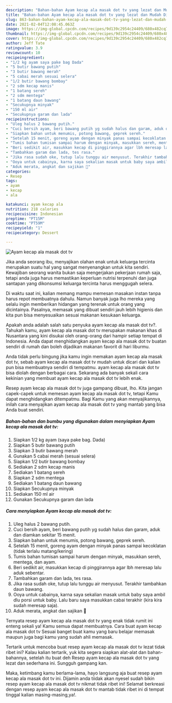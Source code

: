 ```yaml
---
description: "Bahan-bahan Ayam kecap ala masak dot tv yang lezat dan Mudah Dibuat"
title: "Bahan-bahan Ayam kecap ala masak dot tv yang lezat dan Mudah Dibuat"
slug: 863-bahan-bahan-ayam-kecap-ala-masak-dot-tv-yang-lezat-dan-mudah-dibuat
date: 2021-02-04T12:08:45.063Z
image: https://img-global.cpcdn.com/recipes/9d139c2954c24409/680x482cq70/ayam-kecap-ala-masak-dot-tv-foto-resep-utama.jpg
thumbnail: https://img-global.cpcdn.com/recipes/9d139c2954c24409/680x482cq70/ayam-kecap-ala-masak-dot-tv-foto-resep-utama.jpg
cover: https://img-global.cpcdn.com/recipes/9d139c2954c24409/680x482cq70/ayam-kecap-ala-masak-dot-tv-foto-resep-utama.jpg
author: Jeff Tate
ratingvalue: 3.9
reviewcount: 10
recipeingredient:
- "1/2 kg ayam saya pake bag Dada"
- "5 butir bawang putih"
- "3 butir bawang merah"
- "5 cabai merah sesuai selera"
- "1/2 butir bawang bombay"
- "2 sdm kecap manis"
- "1 batang sereh"
- "2 sdm mentega"
- "1 batang daun bawang"
- "Secukupnya minyak"
- "150 ml air"
- "Secukupnya garam dan lada"
recipeinstructions:
- "Uleg halus 2 bawang putih."
- "Cuci bersih ayam, beri bawang putih yg sudah halus dan garam, aduk dan diamkan sekitar 15 menit."
- "Siapkan bahan untuk menumis, potong bawang, geprek sereh."
- "Setelah 15 menit, goreng ayam dengan minyak panas sampai kecoklatan (tidak terlalu matang/kering)"
- "Tumis bahan tumisan sampai harum dengan minyak, masukkan sereh, mentega, dan ayam."
- "Beri sedikit air, masukkan kecap di pinggirannya agar lbh meresap lalu aduk sebentar."
- "Tambahkan garam dan lada, tes rasa."
- "Jika rasa sudah oke, tutup lalu tunggu air menyusut. Terakhir tambahkan daun bawang."
- "Ooya untuk cabainya, karna saya sekalian masak untuk baby saya ambil dlu porsi untuk baby. Lalu baru saya masukkan cabai terakhir (kira kira sudah meresap saja)."
- "Aduk merata, angkat dan sajikan 🤤"
categories:
- Resep
tags:
- ayam
- kecap
- ala

katakunci: ayam kecap ala 
nutrition: 218 calories
recipecuisine: Indonesian
preptime: "PT15M"
cooktime: "PT59M"
recipeyield: "1"
recipecategory: Dessert

---
```



![Ayam kecap ala masak dot tv](https://img-global.cpcdn.com/recipes/9d139c2954c24409/680x482cq70/ayam-kecap-ala-masak-dot-tv-foto-resep-utama.jpg)

Jika anda seorang ibu, menyajikan olahan enak untuk keluarga tercinta merupakan suatu hal yang sangat menyenangkan untuk kita sendiri. Kewajiban seorang  wanita bukan saja mengerjakan pekerjaan rumah saja, tetapi anda juga harus memastikan keperluan nutrisi terpenuhi dan juga santapan yang dikonsumsi keluarga tercinta harus menggugah selera.

Di waktu  saat ini, kalian memang mampu memesan masakan instan tanpa harus repot membuatnya dahulu. Namun banyak juga lho mereka yang selalu ingin memberikan hidangan yang terenak untuk orang yang dicintainya. Pasalnya, memasak yang dibuat sendiri jauh lebih higienis dan kita pun bisa menyesuaikan sesuai makanan kesukaan keluarga. 



Apakah anda adalah salah satu penyuka ayam kecap ala masak dot tv?. Tahukah kamu, ayam kecap ala masak dot tv merupakan makanan khas di Nusantara yang kini disukai oleh orang-orang dari hampir setiap tempat di Indonesia. Anda dapat menghidangkan ayam kecap ala masak dot tv buatan sendiri di rumah dan boleh dijadikan makanan favorit di hari liburmu.

Anda tidak perlu bingung jika kamu ingin memakan ayam kecap ala masak dot tv, sebab ayam kecap ala masak dot tv mudah untuk dicari dan kalian pun bisa membuatnya sendiri di tempatmu. ayam kecap ala masak dot tv bisa diolah dengan berbagai cara. Sekarang ada banyak sekali cara kekinian yang membuat ayam kecap ala masak dot tv lebih enak.

Resep ayam kecap ala masak dot tv juga gampang dibuat, lho. Kita jangan capek-capek untuk memesan ayam kecap ala masak dot tv, tetapi Kamu dapat menghidangkan ditempatmu. Bagi Kamu yang akan menyajikannya, inilah cara menyajikan ayam kecap ala masak dot tv yang mantab yang bisa Anda buat sendiri.

<!--inarticleads1-->

##### Bahan-bahan dan bumbu yang digunakan dalam menyiapkan Ayam kecap ala masak dot tv:

1. Siapkan 1/2 kg ayam (saya pake bag. Dada)
1. Siapkan 5 butir bawang putih
1. Siapkan 3 butir bawang merah
1. Gunakan 5 cabai merah (sesuai selera)
1. Siapkan 1/2 butir bawang bombay
1. Sediakan 2 sdm kecap manis
1. Sediakan 1 batang sereh
1. Siapkan 2 sdm mentega
1. Sediakan 1 batang daun bawang
1. Siapkan Secukupnya minyak
1. Sediakan 150 ml air
1. Gunakan Secukupnya garam dan lada




<!--inarticleads2-->

##### Cara menyiapkan Ayam kecap ala masak dot tv:

1. Uleg halus 2 bawang putih.
1. Cuci bersih ayam, beri bawang putih yg sudah halus dan garam, aduk dan diamkan sekitar 15 menit.
1. Siapkan bahan untuk menumis, potong bawang, geprek sereh.
1. Setelah 15 menit, goreng ayam dengan minyak panas sampai kecoklatan (tidak terlalu matang/kering)
1. Tumis bahan tumisan sampai harum dengan minyak, masukkan sereh, mentega, dan ayam.
1. Beri sedikit air, masukkan kecap di pinggirannya agar lbh meresap lalu aduk sebentar.
1. Tambahkan garam dan lada, tes rasa.
1. Jika rasa sudah oke, tutup lalu tunggu air menyusut. Terakhir tambahkan daun bawang.
1. Ooya untuk cabainya, karna saya sekalian masak untuk baby saya ambil dlu porsi untuk baby. Lalu baru saya masukkan cabai terakhir (kira kira sudah meresap saja).
1. Aduk merata, angkat dan sajikan 🤤




Ternyata resep ayam kecap ala masak dot tv yang enak tidak rumit ini enteng sekali ya! Kamu semua dapat membuatnya. Cara buat ayam kecap ala masak dot tv Sesuai banget buat kamu yang baru belajar memasak maupun juga bagi kamu yang sudah ahli memasak.

Tertarik untuk mencoba buat resep ayam kecap ala masak dot tv lezat tidak ribet ini? Kalau kalian tertarik, yuk kita segera siapkan alat-alat dan bahan-bahannya, setelah itu buat deh Resep ayam kecap ala masak dot tv yang lezat dan sederhana ini. Sungguh gampang kan. 

Maka, ketimbang kamu berlama-lama, hayo langsung aja buat resep ayam kecap ala masak dot tv ini. Dijamin anda tiidak akan nyesel sudah bikin resep ayam kecap ala masak dot tv nikmat tidak ribet ini! Selamat berkreasi dengan resep ayam kecap ala masak dot tv mantab tidak ribet ini di tempat tinggal kalian masing-masing,ya!.

